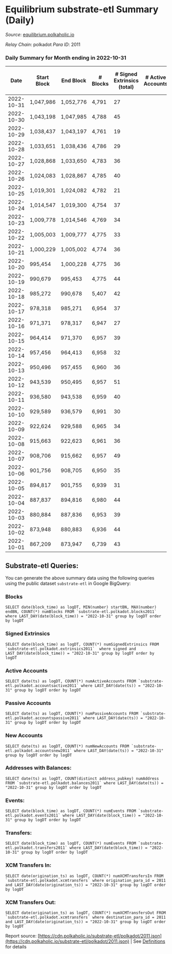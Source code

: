 # Equilibrium substrate-etl Summary (Daily)

_Source_: [equilibrium.polkaholic.io](https://equilibrium.polkaholic.io)

*Relay Chain*: polkadot
*Para ID*: 2011



### Daily Summary for Month ending in 2022-10-31


| Date | Start Block | End Block | # Blocks | # Signed Extrinsics (total) | # Active Accounts | # Passive | # New | # Addresses with Balances | # Events | # Transfers | # XCM Transfers In | # XCM Transfers Out | Issues | 
| ---- | ----------- | --------- | -------- | --------------------------- | ----------------- | --------- | ----- | ------------------------- | -------- | ----------- | ------------------ | ------------------- | ------ |
| 2022-10-31 | 1,047,986 | 1,052,776 | 4,791 | 27 |  |  |  | 7,487 | 108,733 |   |   |   |  |
| 2022-10-30 | 1,043,198 | 1,047,985 | 4,788 | 45 |  |  |  |  | 108,740 |   |   |   |  |
| 2022-10-29 | 1,038,437 | 1,043,197 | 4,761 | 19 |  |  |  |  | 108,016 |   |   |   |  |
| 2022-10-28 | 1,033,651 | 1,038,436 | 4,786 | 29 |  |  |  |  | 108,605 |   |   |   |  |
| 2022-10-27 | 1,028,868 | 1,033,650 | 4,783 | 36 |  |  |  |  | 108,586 |   |   |   |  |
| 2022-10-26 | 1,024,083 | 1,028,867 | 4,785 | 40 |  |  |  |  | 108,652 |   |   |   |  |
| 2022-10-25 | 1,019,301 | 1,024,082 | 4,782 | 21 |  |  |  |  | 108,502 |   |   |   |  |
| 2022-10-24 | 1,014,547 | 1,019,300 | 4,754 | 37 |  |  |  |  | 107,552 |   |   |   |  |
| 2022-10-23 | 1,009,778 | 1,014,546 | 4,769 | 34 |  |  |  |  | 107,924 |   |   |   |  |
| 2022-10-22 | 1,005,003 | 1,009,777 | 4,775 | 33 |  |  |  |  | 108,395 |   |   |   |  |
| 2022-10-21 | 1,000,229 | 1,005,002 | 4,774 | 36 |  |  |  |  | 108,352 |   |   |   |  |
| 2022-10-20 | 995,454 | 1,000,228 | 4,775 | 36 |  |  |  |  | 108,378 |   |   |   |  |
| 2022-10-19 | 990,679 | 995,453 | 4,775 | 44 |  |  |  |  | 108,416 |   |   |   |  |
| 2022-10-18 | 985,272 | 990,678 | 5,407 | 42 |  |  |  |  | 122,764 |   |   |   |  |
| 2022-10-17 | 978,318 | 985,271 | 6,954 | 37 |  |  |  |  | 157,814 |   |   |   |  |
| 2022-10-16 | 971,371 | 978,317 | 6,947 | 27 |  |  |  |  | 157,624 |   |   |   |  |
| 2022-10-15 | 964,414 | 971,370 | 6,957 | 39 |  |  |  |  | 157,894 |   |   |   |  |
| 2022-10-14 | 957,456 | 964,413 | 6,958 | 32 |  |  |  |  | 157,791 |   |   |   |  |
| 2022-10-13 | 950,496 | 957,455 | 6,960 | 36 |  |  |  |  | 158,183 |   |   |   |  |
| 2022-10-12 | 943,539 | 950,495 | 6,957 | 51 |  |  |  | 7,532 | 157,933 |   |   |   |  |
| 2022-10-11 | 936,580 | 943,538 | 6,959 | 40 |  |  |  | 7,531 | 157,959 |   |   |   |  |
| 2022-10-10 | 929,589 | 936,579 | 6,991 | 30 |  |  |  |  | 158,094 |   |   |   |  |
| 2022-10-09 | 922,624 | 929,588 | 6,965 | 34 |  |  |  | 7,530 | 158,048 |   |   |   |  |
| 2022-10-08 | 915,663 | 922,623 | 6,961 | 36 |  |  |  |  | 157,945 |   |   |   |  |
| 2022-10-07 | 908,706 | 915,662 | 6,957 | 49 |  |  |  |  | 157,941 |   |   |   |  |
| 2022-10-06 | 901,756 | 908,705 | 6,950 | 35 |  |  |  |  | 157,745 |   |   |   |  |
| 2022-10-05 | 894,817 | 901,755 | 6,939 | 31 |  |  |  |  | 157,135 |   |   |   |  |
| 2022-10-04 | 887,837 | 894,816 | 6,980 | 44 |  |  |  |  | 157,509 |   |   |   |  |
| 2022-10-03 | 880,884 | 887,836 | 6,953 | 39 |  |  |  |  | 157,743 |   |   |   |  |
| 2022-10-02 | 873,948 | 880,883 | 6,936 | 44 |  |  |  |  | 157,441 |   |   |   |  |
| 2022-10-01 | 867,209 | 873,947 | 6,739 | 43 |  |  |  |  | 151,282 |   |   |   |  |

## Substrate-etl Queries:
You can generate the above summary data using the following queries using the public dataset `substrate-etl` in Google BigQuery:


### Blocks
```
SELECT date(block_time) as logDT, MIN(number) startBN, MAX(number) endBN, COUNT(*) numBlocks FROM `substrate-etl.polkadot.blocks2011`  where LAST_DAY(date(block_time)) = "2022-10-31" group by logDT order by logDT
```


### Signed Extrinsics
```
SELECT date(block_time) as logDT, COUNT(*) numSignedExtrinsics FROM `substrate-etl.polkadot.extrinsics2011`  where signed and LAST_DAY(date(block_time)) = "2022-10-31" group by logDT order by logDT
```


### Active Accounts
```
SELECT date(ts) as logDT, COUNT(*) numActiveAccounts FROM `substrate-etl.polkadot.accountsactive2011` where LAST_DAY(date(ts)) = "2022-10-31" group by logDT order by logDT
```


### Passive Accounts
```
SELECT date(ts) as logDT, COUNT(*) numPassiveAccounts FROM `substrate-etl.polkadot.accountspassive2011` where LAST_DAY(date(ts)) = "2022-10-31" group by logDT order by logDT
```


### New Accounts
```
SELECT date(ts) as logDT, COUNT(*) numNewAccounts FROM `substrate-etl.polkadot.accountsnew2011` where LAST_DAY(date(ts)) = "2022-10-31" group by logDT order by logDT
```


### Addresses with Balances:
```
SELECT date(ts) as logDT, COUNT(distinct address_pubkey) numAddress FROM `substrate-etl.polkadot.balances2011` where LAST_DAY(date(ts)) = "2022-10-31" group by logDT order by logDT
```


### Events:
```
SELECT date(block_time) as logDT, COUNT(*) numEvents FROM `substrate-etl.polkadot.events2011` where LAST_DAY(date(block_time)) = "2022-10-31" group by logDT order by logDT
```


### Transfers:
```
SELECT date(block_time) as logDT, COUNT(*) numEvents FROM `substrate-etl.polkadot.transfers2011` where LAST_DAY(date(block_time)) = "2022-10-31" group by logDT order by logDT
```


### XCM Transfers In:
```
SELECT date(origination_ts) as logDT, COUNT(*) numXCMTransfersIn FROM `substrate-etl.polkadot.xcmtransfers` where origination_para_id = 2011 and LAST_DAY(date(origination_ts)) = "2022-10-31" group by logDT order by logDT
```


### XCM Transfers Out:
```
SELECT date(origination_ts) as logDT, COUNT(*) numXCMTransfersOut FROM `substrate-etl.polkadot.xcmtransfers` where destination_para_id = 2011 and LAST_DAY(date(origination_ts)) = "2022-10-31" group by logDT order by logDT
```



Report source: [https://cdn.polkaholic.io/substrate-etl/polkadot/2011.json](https://cdn.polkaholic.io/substrate-etl/polkadot/2011.json) | See [Definitions](/DEFINITIONS.md) for details
